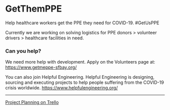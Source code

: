 # GetThemPPE
Help healthcare workers get the PPE they need for COVID-19. #GetUsPPE

Currently we are working on solving logistics for PPE donors > volunteer drivers > healthcare facilities in need.


### Can you help?
We need more help with development. Apply on the Volunteers page at:
https://www.getmeppe-sfbay.org/

You can also join Helpful Engineering. Helpful Engineering is designing, sourcing and executing projects to help people suffering from the COVID-19 crisis worldwide. https://www.helpfulengineering.org/

--- 

[Project Planning on Trello](https://trello.com/b/oW1EvNbO/ppe-distributor)

